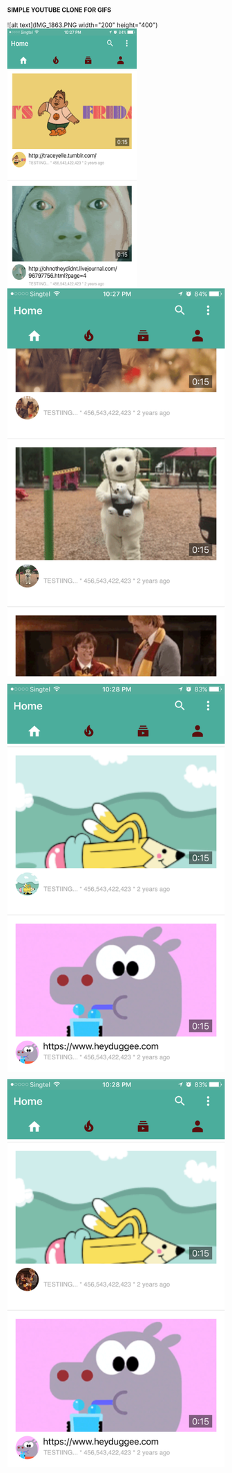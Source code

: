 #### SIMPLE YOUTUBE CLONE FOR GIFS

![alt text](IMG_1863.PNG width="200" height="400")
<img src="https://github.com/balaprasanna/bufy/raw/master/IMG_1863.PNG" align="left" height="600" width="300" >

![alt text](IMG_1864.PNG "bufy")

![alt text](IMG_1865.PNG "bufy")

![alt text](IMG_1866.PNG "bufy")
